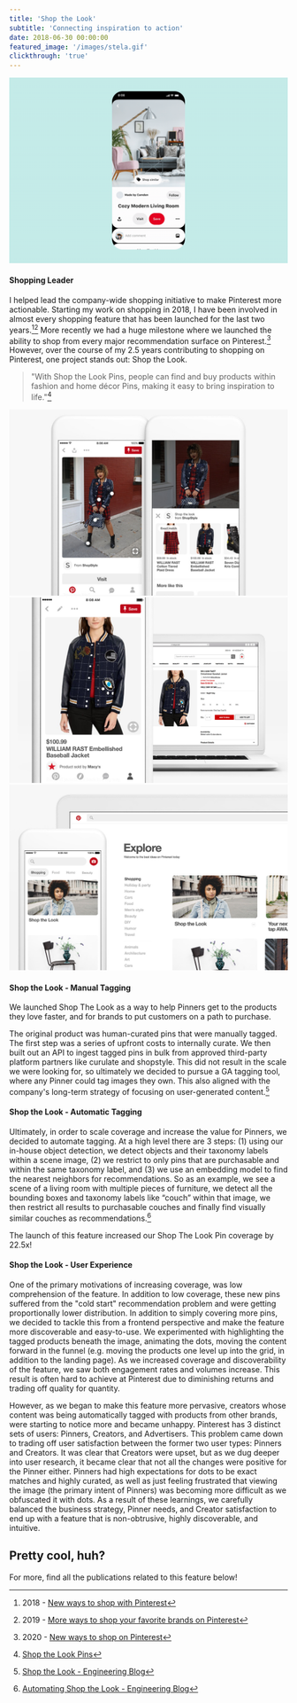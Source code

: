 ```yaml
---
title: 'Shop the Look'
subtitle: 'Connecting inspiration to action'
date: 2018-06-30 00:00:00
featured_image: '/images/stela.gif'
clickthrough: 'true'
---
```


![](/images/stela.gif)

#### Shopping Leader

I helped lead the company-wide shopping initiative to make Pinterest more actionable. Starting my work on shopping in 2018, I have been involved in almost every shopping feature that has been launched for the last two years.[^1][^2] More recently we had a huge milestone where we launched the ability to shop from every major recommendation surface on Pinterest.[^3] However, over the course of my 2.5 years contributing to shopping on Pinterest, one project stands out: Shop the Look. 

> "With Shop the Look Pins, people can find and buy products within fashion and home décor Pins, making it easy to bring inspiration to life."[^4]

<div class="gallery" data-columns="1">
	<img src="/images/stl.jpg">
	<img src="/images/stl2.jpg">
	<img src="/images/stl3.jpg">
</div>



#### Shop the Look - Manual Tagging
We launched Shop The Look as a way to help Pinners get to the products they love faster, and for brands to put customers on a path to purchase. 

The original product was human-curated pins that were manually tagged. The first step was a series of upfront costs to internally curate. We then built out an API to ingest tagged pins in bulk from approved third-party platform partners like curulate and shopstyle. This did not result in the scale we were looking for, so ultimately we decided to pursue a GA tagging tool, where any Pinner could tag images they own. This also aligned with the company's long-term strategy of focusing on user-generated content.[^5]

#### Shop the Look - Automatic Tagging
Ultimately, in order to scale coverage and increase the value for Pinners, we decided to automate tagging. At a high level there are 3 steps: (1) using our in-house object detection, we detect objects and their taxonomy labels within a scene image, (2) we restrict to only pins that are purchasable and within the same taxonomy label, and (3) we use an embedding model to find the nearest neighbors for recommendations. So as an example, we see a scene of a living room with multiple pieces of furniture, we detect all the bounding boxes and taxonomy labels like “couch” within that image, we then restrict all results to purchasable couches and finally find visually similar couches as recommendations.[^6]

The launch of this feature increased our Shop The Look Pin coverage by 22.5x!


#### Shop the Look - User Experience
One of the primary motivations of increasing coverage, was low comprehension of the feature. In addition to low coverage, these new pins suffered from the "cold start" recommendation problem and were getting proportionally lower distribution. In addition to simply covering more pins, we decided to tackle this from a frontend perspective and make the feature more discoverable and easy-to-use. We experimented with highlighting the tagged products beneath the image, animating the dots, moving the content forward in the funnel (e.g. moving the products one level up into the grid, in addition to the landing page). As we increased coverage and discoverability of the feature, we saw both engagement rates and volumes increase. This result is often hard to achieve at Pinterest due to diminishing returns and trading off quality for quantity. 

However, as we began to make this feature more pervasive, creators whose content was being automatically tagged with products from other brands, were starting to notice more and became unhappy. Pinterest has 3 distinct sets of users: Pinners, Creators, and Advertisers. This problem came down to trading off user satisfaction between the former two user types: Pinners and Creators. It was clear that Creators were upset, but as we dug deeper into user research, it became clear that not all the changes were positive for the Pinner either. Pinners had high expectations for dots to be exact matches and highly curated, as well as just feeling frustrated that viewing the image (the primary intent of Pinners) was becoming more difficult as we obfuscated it with dots. As a result of these learnings, we carefully balanced the business strategy, Pinner needs, and Creator satisfaction to end up with a feature that is non-obtrusive, highly discoverable, and intuitive. 


## Pretty cool, huh?

For more, find all the publications related to this feature below!

[^1]: 2018 - [New ways to shop with Pinterest](https://newsroom.pinterest.com/en/post/new-ways-to-shop-with-pinterest-0)
[^2]: 2019 - [More ways to shop your favorite brands on Pinterest](https://newsroom.pinterest.com/en/post/summer-shopping)
[^3]: 2020 - [New ways to shop on Pinterest](https://newsroom.pinterest.com/en/post/new-ways-to-shop-on-pinterest-discover-retailers-of-all-sizes)
[^4]: [Shop the Look Pins](https://business.pinterest.com/en-gb/shop-the-look-pins)
[^5]: [Shop the Look - Engineering Blog](https://medium.com/pinterest-engineering/engineering-shop-the-look-on-pinterest-45bdfa7a8d03)
[^6]: [Automating Shop the Look - Engineering Blog](https://medium.com/pinterest-engineering/automating-shop-the-look-on-pinterest-a17aeff0eae2)
